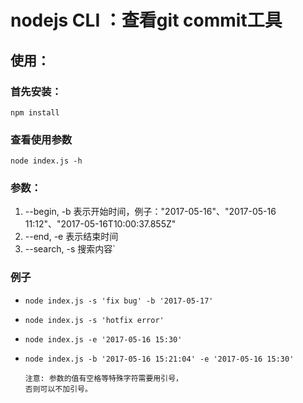 nodejs CLI ：查看git commit工具
===

## 使用：
### 首先安装：
```npm install```

### 查看使用参数
```node index.js -h```

### 参数： 
1. --begin, -b 表示开始时间，例子："2017-05-16"、"2017-05-16 11:12"、"2017-05-16T10:00:37.855Z" 
2. --end, -e 表示结束时间
3. --search, -s 搜索内容`

### 例子

* ```node index.js -s 'fix bug' -b '2017-05-17'```
* ```node index.js -s 'hotfix error'```
* ```node index.js -e '2017-05-16 15:30'```
* ```node index.js -b '2017-05-16 15:21:04' -e '2017-05-16 15:30'```


      注意: 参数的值有空格等特殊字符需要用引号，
      否则可以不加引号。
    
